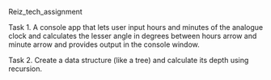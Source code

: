 Reiz_tech_assignment

Task 1. A console app that lets user input hours and minutes of the analogue clock and calculates the lesser angle in degrees between hours arrow and minute arrow and provides output in the console window.

Task 2. Create a data structure (like a tree) and calculate its depth using recursion.
